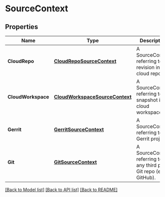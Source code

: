 # SourceContext

## Properties
Name | Type | Description | Notes
------------ | ------------- | ------------- | -------------
**CloudRepo** | [**CloudRepoSourceContext**](CloudRepoSourceContext.md) | A SourceContext referring to a revision in a cloud repo. | [optional] [default to null]
**CloudWorkspace** | [**CloudWorkspaceSourceContext**](CloudWorkspaceSourceContext.md) | A SourceContext referring to a snapshot in a cloud workspace. | [optional] [default to null]
**Gerrit** | [**GerritSourceContext**](GerritSourceContext.md) | A SourceContext referring to a Gerrit project. | [optional] [default to null]
**Git** | [**GitSourceContext**](GitSourceContext.md) | A SourceContext referring to any third party Git repo (e.g. GitHub). | [optional] [default to null]

[[Back to Model list]](../README.md#documentation-for-models) [[Back to API list]](../README.md#documentation-for-api-endpoints) [[Back to README]](../README.md)


